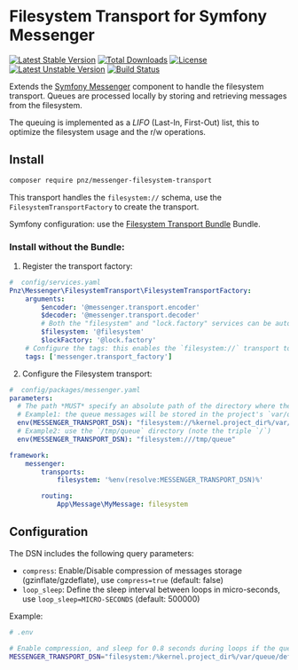 # Filesystem Transport for Symfony Messenger

[![Latest Stable Version](https://poser.pugx.org/pnz/messenger-filesystem-transport/version)](https://packagist.org/packages/pnz/messenger-filesystem-transport)
[![Total Downloads](https://poser.pugx.org/pnz/messenger-filesystem-transport/downloads)](https://packagist.org/packages/pnz/messenger-filesystem-transport)
[![License](https://poser.pugx.org/pnz/messenger-filesystem-transport/license)](https://packagist.org/packages/pnz/messenger-filesystem-transport)
[![Latest Unstable Version](https://poser.pugx.org/pnz/messenger-filesystem-transport/v/unstable)](//packagist.org/packages/pnz/messenger-filesystem-transport)
[![Build Status](https://travis-ci.com/thePanz/messenger-filesystem-transport.svg?branch=master)](https://travis-ci.com/thePanz/messenger-filesystem-transport)

Extends the [Symfony Messenger](https://symfony.com/doc/master/components/messenger.html) component to
handle the filesystem transport.
Queues are processed locally by storing and retrieving messages from the filesystem.

The queuing is implemented as a *LIFO* (Last-In, First-Out) list, this to optimize the filesystem
usage and the r/w operations.

## Install

```bash
composer require pnz/messenger-filesystem-transport
```

This transport handles the `filesystem://` schema, use the `FilesystemTransportFactory`
to create the transport.

Symfony configuration: use the [Filesystem Transport Bundle](https://packagist.org/packages/pnz/messenger-filesystem-transport-bundle) Bundle.


### Install without the Bundle:
1. Register the transport factory:

```yaml
#  config/services.yaml
Pnz\Messenger\FilesystemTransport\FilesystemTransportFactory:
    arguments:
        $encoder: '@messenger.transport.encoder'
        $decoder: '@messenger.transport.decoder'
        # Both the "filesystem" and "lock.factory" services can be auto-wired by Symfony
        $filesystem: '@filesystem'
        $lockFactory: '@lock.factory'
    # Configure the tags: this enables the `filesystem://` transport to be auto-discovered
    tags: ['messenger.transport_factory']
```

2. Configure the Filesystem transport:
```yaml
#  config/packages/messenger.yaml
parameters:
  # The path *MUST* specify an absolute path of the directory where the queue will be stored
  # Example1: the queue messages will be stored in the project's `var/queue` directory
  env(MESSENGER_TRANSPORT_DSN): "filesystem://%kernel.project_dir%/var/queue"
  # Example2: use the `/tmp/queue` directory (note the triple `/`)
  env(MESSENGER_TRANSPORT_DSN): "filesystem:///tmp/queue"

framework:
    messenger:
        transports:
            filesystem: '%env(resolve:MESSENGER_TRANSPORT_DSN)%'

        routing:
            App\Message\MyMessage: filesystem
```

## Configuration

The DSN includes the following query parameters:

- `compress`: Enable/Disable compression of messages storage (gzinflate/gzdeflate), use `compress=true` (default: false)
- `loop_sleep`: Define the sleep interval between loops in micro-seconds, use `loop_sleep=MICRO-SECONDS` (default: 500000)

Example:
```bash
# .env

# Enable compression, and sleep for 0.8 seconds during loops if the queue is empty
MESSENGER_TRANSPORT_DSN="filesystem:/%kernel.project_dir%/var/queue/default?compress=true&loop_sleep=800000"
```
